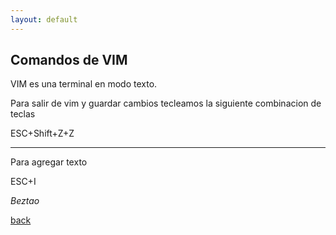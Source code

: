 ```yaml
---
layout: default
---
```


## Comandos de VIM

VIM es una terminal en modo texto.

Para salir de vim y guardar cambios tecleamos la siguiente combinacion de teclas

ESC+Shift+Z+Z

___

Para agregar texto 

ESC+I


_Beztao_

[back](./)